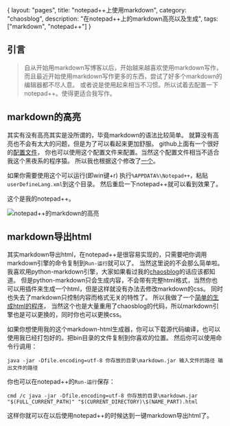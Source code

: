 {
layout: "pages",
title: "notepad++上使用markdown",
category: "chaosblog",
description: "在notepad++上的markdown高亮以及生成",
tags: ["markdown", "notepad++"]
}

引言
----
> 自从开始用markdown写博客以后，开始越来越喜欢使用markdown写作，
> 而且最近开始使用markdown写作更多的东西，尝试了好多个markdown的编辑器都不尽人意。
> 或者说是使用起来相当不习惯。所以试着去配置一下notepad++。使得更适合我写作。

markdown的高亮
----
其实有没有高亮其实是没所谓的，毕竟markdown的语法比较简单。
就算没有高亮也不会有太大的问题，但是为了可以看起来更加舒服。
github上面有一个很好的[配置文件](https://github.com/robwierzbowski/Notepad---Markdown-Highlighting/blob/master/userDefineLang.xml)，
你也可以使用这个配置文件来配置。当然这个配置文件相当不适合我这个黑夜系的程序猿。
所以我也根据这个修改了[一个](https://github.com/chaopeng/Notepad---Markdown-Highlighting/blob/master/userDefineLang.xml)。 

如果你需要使用这个可以运行(即win键+r) 执行`%APPDATA%\Notepad++`，粘贴`userDefineLang.xml`到这个目录。
然后重启一下notepad++就可以看到效果了。

这个是我的notepad++。

![notepad++的markdown的高亮](http://i1303.photobucket.com/albums/ag154/chaopeng/blog/markdown-highlight_zps5814eb57.jpg)

markdown导出html
----
其实markdown导出html，在notepad++是很容易实现的，只需要吧你调用markdown引擎的命令复制到`Run-运行`就可以了。
当然这里说的不会那么简单啦。
我喜欢用python-markdown引擎，大家如果看过我的[chaosblog](https://github.com/chaopeng/chaosblog)的话应该都知道。
但是python-markdown只会生成内容，不会带有完整html格式，当然你也可以用插件来生成一个html，但是这样就没有办法去修改markdown的css。
同时也失去了markdown只控制内容而格式无关的特性了。
所以我做了一个[简单的生成html的程序](https://github.com/chaopeng/chaos-markdown)，
当然这个也是大量重用了chaosblog的代码，所以markdown引擎也是可以更换的，同时你也可以更换css。

如果你想使用我的这个markdown-html生成器，你可以下载源代码编译，也可以使用我已经打包好的。把bin目录的文件复制到你喜欢的位置。
然后你可以使用命令行调用：
```{bat}
java -jar -Dfile.encoding=utf-8 你存放的目录\markdown.jar 输入文件的路径 输出文件的路径 
```

你也可以在notepad++的`Run-运行`保存：
```{npp-cmd}
cmd /c java -jar -Dfile.encoding=utf-8 你存放的目录\markdown.jar "$(FULL_CURRENT_PATH)" "$(CURRENT_DIRECTORY)\$(NAME_PART).html
```
这样你就可以在以后使用notepad++的时候达到一键markdown导出html了。
